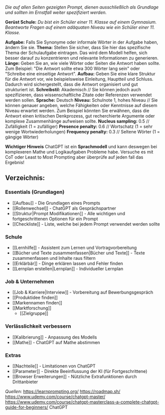 *Die auf allen Seiten gezeigten Prompt, dienen ausschließlich als Grundlage und sollten im Ernstfall weiter spezifiziert werden.*

**Gerüst Schule:**
*Du bist ein Schüler einer 11. Klasse auf einem Gymnasium. Beantworte Fragen auf einem adäquaten Niveau wie ein Schüler einer 11. Klasse.*

**Aufgabe:** Falls Sie Synonyme oder informale Wörter in der Aufgabe haben, ändern Sie sie.
**Thema:** Stellen Sie sicher, dass Sie hier das spezifische Thema der Schulaufgabe eintragen. Das wird dem Modell helfen, sich besser darauf zu konzentrieren und relevante Informationen zu generieren.
**Länge:** Geben Sie an, wie viele Wörter oder Seiten die Antwort haben sollte. Zum Beispiel: "Die Antwort sollte etwa 300 Wörter lang sein" oder "Schreibe eine einseitige Antwort".
**Aufbau:** Geben Sie eine klare Struktur für die Antwort vor, wie beispielsweise Einleitung, Hauptteil und Schluss. Dadurch wird sichergestellt, dass die Antwort organisiert und gut strukturiert ist.
**Schreibstil:** Akademisch // Sie können jedoch auch spezifizieren, dass wissenschaftliche Zitate oder Referenzen verwendet werden sollen.
**Sprache:** Deutsch
**Niveau:** Schulnote 1, hohes Niveau // Sie können genauer angeben, welche Fähigkeiten oder Kenntnisse auf diesem Niveau erwartet werden. Zum Beispiel könnten Sie erwähnen, dass die Antwort einen kritischen Denkprozess, gut recherchierte Argumente oder komplexe Zusammenhänge aufweisen sollte.
**Nucleus sampling:** 0.5 // Zufälligkeit (1 = zufälliger)
**Presence penalty:** 0.6 // Wortschatz (1 = sehr wenige Wortwiederholungen)
**Frequency penalty:** 0.3 // Seltene Wörter (1 = gängige Wörter)

**Wichtiger Hinweis**
ChatGPT ist ein **Sprachmodell** und kann deswegen bei komplexeren Mathe und Logikaufgaben Probleme habe. Versuche es mit CoT oder Least to Most Prompting aber überprüfe auf jeden fall das Ergebnis!

## Verzeichnis:
### Essentials (Grundlagen)
- [[Aufbau]] - Die Grundlagen eines Prompts
- [[Rollenwechsel]] - ChatGPT als Gesprächspartner
- [[Struktur|Prompt Modifikationen]] - Alle wichtigen und fortgeschrittenen Optionen für ein Prompt
- [[Checkliste]] - Liste, welche bei jedem Prompt verwendet werden sollte

### Schule
- [[Lernhilfe]] - Assistent zum Lernen und Vortragvorbereitung
- [[Bücher und Texte zusammenfassen|Bücher und Texte]] - Texte zusammenfassen und Inhalte raus filtern
- [[Erklärbär]] - Dinge erklären lassen und Fehler finden
- [[Lernplan erstellen|Lernplan]] - Individueller Lernplan

### Job & Unternehmen
- [[Job & Karriere|Interview]] - Vorbereitung auf Bewerbungsgespräch
- [[Produktidee finden]]
- [[Markennamen finden]]
- [[Marktforschung]]
	- [[Zielgruppe]]

### Verlässlichkeit verbessern
- [[Kalibrierung]] - Anpassung des Modells
- [[Mathe]] - ChatGPT auf Mathe abstimmen

### Extras
- [[Nachteile]] - Limitationen von ChatGPT
- [[Parameter]] - Direkte Beeinflussung der KI (für Fortgeschrittene)
- [[Browser Erweiterungen]] - Nützliche Extrafunktionen durch Drittanbieter


*Quellen:*
https://learnprompting.org/
https://roadmap.sh/
https://www.udemy.com/course/chatgpt-master/
https://www.udemy.com/course/chatgpt-masterclass-a-complete-chatgpt-guide-for-beginners/
ChatGPT